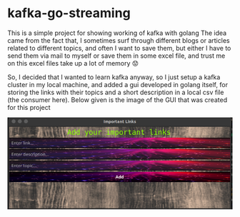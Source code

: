 # kafka-go-streaming
This is a simple project for showing working of kafka with golang
The idea came from the fact that, I sometimes surf through different blogs or articles related to different topics, and often I want to save them, but either I have to send them via mail to myself or save them in some excel file, and trust me on this excel files take up a lot of memory :worried:

So, I decided that I wanted to learn kafka anyway, so I just setup a kafka cluster in my local machine, and added a gui developed in golang itself, for storing the links with their topics and a short description in a local csv file (the consumer here). Below given is the image of the GUI that was created for this project


![alt text](https://github.com/26tanishabanik/kafka-go-streaming/blob/main/assets/Screenshot%20from%202022-06-19%2013-19-36.png?raw=true)
